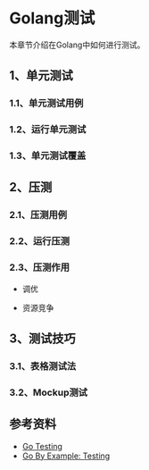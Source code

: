 # Golang测试

本章节介绍在Golang中如何进行测试。

## 1、单元测试

### 1.1、单元测试用例

### 1.2、运行单元测试

### 1.3、单元测试覆盖

## 2、压测

### 2.1、压测用例

### 2.2、运行压测

### 2.3、压测作用

- 调优

- 资源竞争


## 3、测试技巧

### 3.1、表格测试法

### 3.2、Mockup测试


## 参考资料

- [Go Testing](https://golang.org/pkg/testing/)
- [Go By Example: Testing](https://gobyexample.com/testing)